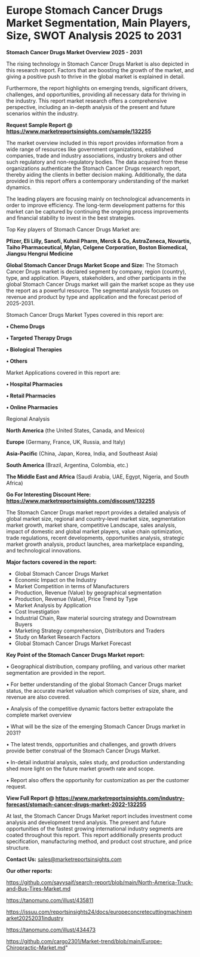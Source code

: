 # Europe Stomach Cancer Drugs Market Segmentation, Main Players, Size, SWOT Analysis 2025 to 2031

<Strong> Stomach Cancer Drugs Market Overview 2025 - 2031</strong>

The rising technology in Stomach Cancer Drugs Market is also depicted in this research report. Factors that are boosting the growth of the market, and giving a positive push to thrive in the global market is explained in detail.

Furthermore, the report highlights on emerging trends, significant drivers, challenges, and opportunities, providing all necessary data for thriving in the industry. This report market research offers a comprehensive perspective, including an in-depth analysis of the present and future scenarios within the industry.

<strong>Request Sample Report @ <a href=https://www.marketreportsinsights.com/sample/132255>https://www.marketreportsinsights.com/sample/132255</a></strong>

The market overview included in this report provides information from a wide range of resources like government organizations, established companies, trade and industry associations, industry brokers and other such regulatory and non-regulatory bodies. The data acquired from these organizations authenticate the Stomach Cancer Drugs research report, thereby aiding the clients in better decision making. Additionally, the data provided in this report offers a contemporary understanding of the market dynamics.

The leading players are focusing mainly on technological advancements in order to improve efficiency. The long-term development patterns for this market can be captured by continuing the ongoing process improvements and financial stability to invest in the best strategies.

Top Key players of Stomach Cancer Drugs Market are:

<strong>Pfizer, Eli Lilly, Sanofi, Kuhnil Pharm, Merck & Co, AstraZeneca, Novartis, Taiho Pharmaceutical, Mylan, Celgene Corporation, Boston Biomedical, Jiangsu Hengrui Medicine</strong>

<strong><b>Global Stomach Cancer Drugs Market Scope and Size:</b></strong>
The Stomach Cancer Drugs market is declared segment by company, region (country), type, and application. Players, stakeholders, and other participants in the global Stomach Cancer Drugs market will gain the market scope as they use the report as a powerful resource. The segmental analysis focuses on revenue and product by type and application and the forecast period of 2025-2031.

Stomach Cancer Drugs Market Types covered in this report are:

<strong>• Chemo Drugs

• Targeted Therapy Drugs

• Biological Therapies

• Others</strong>

Market Applications covered in this report are:

<strong>• Hospital Pharmacies

• Retail Pharmacies

• Online Pharmacies</strong> 

Regional Analysis

<strong>North America</strong> (the United States, Canada, and Mexico)

<strong>Europe</strong> (Germany, France, UK, Russia, and Italy)

<strong>Asia-Pacific</strong> (China, Japan, Korea, India, and Southeast Asia)

<strong>South America</strong> (Brazil, Argentina, Colombia, etc.)

<strong>The Middle East and Africa</strong> (Saudi Arabia, UAE, Egypt, Nigeria, and South Africa)

<strong>Go For Interesting Discount Here: <a href=https://www.marketreportsinsights.com/discount/132255>https://www.marketreportsinsights.com/discount/132255</a></strong>

The Stomach Cancer Drugs market report provides a detailed analysis of global market size, regional and country-level market size, segmentation market growth, market share, competitive Landscape, sales analysis, impact of domestic and global market players, value chain optimization, trade regulations, recent developments, opportunities analysis, strategic market growth analysis, product launches, area marketplace expanding, and technological innovations.

<strong><b>Major factors covered in the report:</b></strong>
<ul>
  <li>Global Stomach Cancer Drugs Market </li>
  <li>Economic Impact on the Industry</li>
  <li>Market Competition in terms of Manufacturers</li>
  <li>Production, Revenue (Value) by geographical segmentation</li>
  <li>Production, Revenue (Value), Price Trend by Type</li>
  <li>Market Analysis by Application</li>
  <li>Cost Investigation</li>
  <li>Industrial Chain, Raw material sourcing strategy and Downstream Buyers</li>
  <li>Marketing Strategy comprehension, Distributors and Traders</li>
  <li>Study on Market Research Factors</li>
  <li>Global Stomach Cancer Drugs Market Forecast</li>
</ul>

<strong><b>Key Point of the Stomach Cancer Drugs Market report:</b></strong>

• Geographical distribution, company profiling, and various other market segmentation are provided in the report.

• For better understanding of the global Stomach Cancer Drugs market status, the accurate market valuation which comprises of size, share, and revenue are also covered.

• Analysis of the competitive dynamic factors better extrapolate the complete market overview

• What will be the size of the emerging Stomach Cancer Drugs market in 2031?

• The latest trends, opportunities and challenges, and growth drivers provide better construal of the Stomach Cancer Drugs Market.

• In-detail industrial analysis, sales study, and production understanding shed more light on the future market growth rate and scope.

• Report also offers the opportunity for customization as per the customer request.

<strong><b>View Full Report @ <a href=https://www.marketreportsinsights.com/industry-forecast/stomach-cancer-drugs-market-2022-132255>https://www.marketreportsinsights.com/industry-forecast/stomach-cancer-drugs-market-2022-132255</a></b></strong>


At last, the Stomach Cancer Drugs Market report includes investment come analysis and development trend analysis. The present and future opportunities of the fastest growing international industry segments are coated throughout this report. This report additionally presents product specification, manufacturing method, and product cost structure, and price structure.

<strong>Contact Us:</strong>
sales@marketreportsinsights.com

<strong>Our other reports:</strong>

<a href=https://github.com/sayysaif/search-report/blob/main/North-America-Truck-and-Bus-Tires-Market.md>https://github.com/sayysaif/search-report/blob/main/North-America-Truck-and-Bus-Tires-Market.md</a>

<a href=https://tanomuno.com/illust/435811>https://tanomuno.com/illust/435811</a>

<a href=https://issuu.com/reportsinsights24/docs/europeconcretecuttingmachinemarket20252031industry>https://issuu.com/reportsinsights24/docs/europeconcretecuttingmachinemarket20252031industry</a>

<a href=https://tanomuno.com/illust/434473>https://tanomuno.com/illust/434473</a>

<a href=https://github.com/cargo2301/Market-trend/blob/main/Europe-Chiropractic-Market.md>https://github.com/cargo2301/Market-trend/blob/main/Europe-Chiropractic-Market.md</a>"
